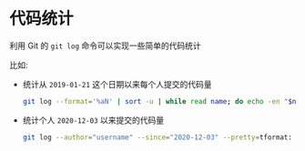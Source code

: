 # 代码统计

利用 Git 的 `git log` 命令可以实现一些简单的代码统计

比如: 

- 统计从 `2019-01-21` 这个日期以来每个人提交的代码量

    ```bash
    git log --format='%aN' | sort -u | while read name; do echo -en "$name\t"; git log --author="$name" --since="2019-01-21" --pretty=tformat: --numstat | awk '{ add += $1; subs += $2; loc += $1 - $2 } END { printf "added lines: %s, removed lines: %s, total lines: %s\n", add, subs, loc }' -; done
    ```

- 统计个人 `2020-12-03` 以来提交的代码量

    ```bash
    git log --author="username" --since="2020-12-03" --pretty=tformat: --numstat | awk '{ add += $1; subs += $2; loc += $1 - $2 } END { printf "added lines: %s, removed lines: %s, total lines: %s\n", add, subs, loc }' -
    ```